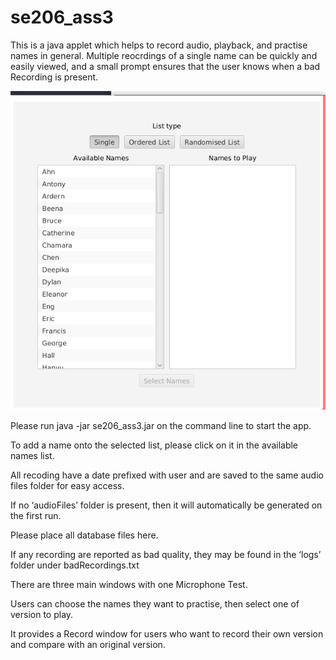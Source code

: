# se206_ass3
This is a java applet which helps to record audio, playback, and practise names in general. 
Multiple reocrdings of a single name can be quickly and easily viewed, and a small prompt ensures that the user knows when a bad Recording is present.

![](demo.gif)

Please run java -jar se206_ass3.jar on the command line to start the app.

To add a name onto the selected list, please click on it in the available names list.

All recoding have a date prefixed with user and are saved to the same audio files folder for easy access.

If no ‘audioFiles’ folder is present, then it will automatically be generated on the first run.

Please place all database files here.

If any recording are reported as bad quality, they may be found in the ‘logs’ folder under badRecordings.txt

There are three main windows with one Microphone Test.

Users can choose the names they want to practise, then select one of version to play.

It provides a Record window for users who want to record their own version and compare with an original version.
